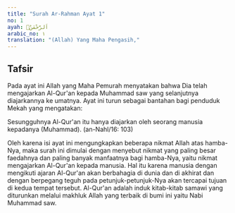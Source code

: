 ```yaml
---
title: "Surah Ar-Rahman Ayat 1"
no: 1
ayah: اَلرَّحْمٰنُۙ  
arabic_no: ١
translation: "(Allah) Yang Maha Pengasih,"
---
```


## Tafsir

Pada ayat ini Allah yang Maha Pemurah menyatakan bahwa Dia telah mengajarkan Al-Qur'an kepada Muhammad saw yang selanjutnya diajarkannya ke umatnya. Ayat ini turun sebagai bantahan bagi penduduk Mekah yang mengatakan: 

Sesungguhnya Al-Qur'an itu hanya diajarkan oleh seorang manusia kepadanya (Muhammad). (an-Nahl/16: 103) 

Oleh karena isi ayat ini mengungkapkan beberapa nikmat Allah atas hamba-Nya, maka surah ini dimulai dengan menyebut nikmat yang paling besar faedahnya dan paling banyak manfaatnya bagi hamba-Nya, yaitu nikmat mengajarkan Al-Qur'an kepada manusia. Hal itu karena manusia dengan mengikuti ajaran Al-Qur'an akan berbahagia di dunia dan di akhirat dan dengan berpegang teguh pada petunjuk-petunjuk-Nya akan tercapai tujuan di kedua tempat tersebut. Al-Qur'an adalah induk kitab-kitab samawi yang diturunkan melalui makhluk Allah yang terbaik di bumi ini yaitu Nabi Muhammad saw.
